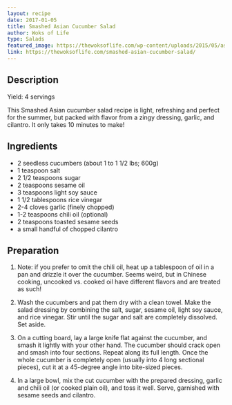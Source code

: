 ```yaml
---
layout: recipe
date: 2017-01-05
title: Smashed Asian Cucumber Salad
author: Woks of Life
type: Salads
featured_image: https://thewoksoflife.com/wp-content/uploads/2015/05/asian-cucumber-salad-5.jpg
link: https://thewoksoflife.com/smashed-asian-cucumber-salad/
---
```

## Description
Yield: 4 servings

This Smashed Asian cucumber salad recipe is light, refreshing and perfect for the summer, but packed with flavor from a zingy dressing, garlic, and cilantro. It only takes 10 minutes to make!

## Ingredients
* 2 seedless cucumbers (about 1 to 1 1/2 lbs; 600g)
* 1 teaspoon salt
* 2 1/2 teaspoons sugar
* 2 teaspoons sesame oil
* 3 teaspoons light soy sauce
* 1 1/2 tablespoons rice vinegar
* 2-4 cloves garlic (finely chopped)
* 1-2 teaspoons chili oil (optional)
* 2 teaspoons toasted sesame seeds
* a small handful of chopped cilantro

## Preparation

1. Note: if you prefer to omit the chili oil, heat up a tablespoon of oil in a pan and drizzle it over the cucumber. Seems weird, but in Chinese cooking, uncooked vs. cooked oil have different flavors and are treated as such!

1. Wash the cucumbers and pat them dry with a clean towel. Make the salad dressing by combining the salt, sugar, sesame oil, light soy sauce, and rice vinegar. Stir until the sugar and salt are completely dissolved. Set aside.

1. On a cutting board, lay a large knife flat against the cucumber, and smash it lightly with your other hand. The cucumber should crack open and smash into four sections. Repeat along its full length. Once the whole cucumber is completely open (usually into 4 long sectional pieces), cut it at a 45-degree angle into bite-sized pieces.

1. In a large bowl, mix the cut cucumber with the prepared dressing, garlic and chili oil (or cooked plain oil), and toss it well. Serve, garnished with sesame seeds and cilantro.


